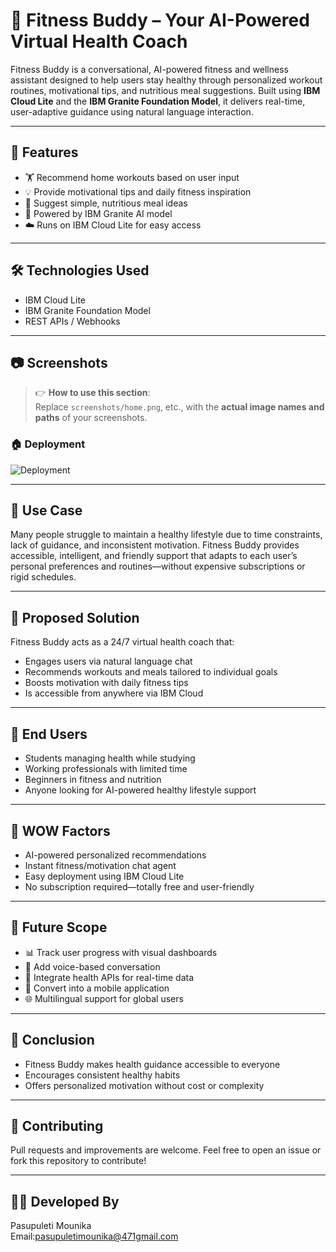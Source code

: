 # 🤖 Fitness Buddy – Your AI-Powered Virtual Health Coach

Fitness Buddy is a conversational, AI-powered fitness and wellness assistant designed to help users stay healthy through personalized workout routines, motivational tips, and nutritious meal suggestions. Built using **IBM Cloud Lite** and the **IBM Granite Foundation Model**, it delivers real-time, user-adaptive guidance using natural language interaction.

---

## 🚀 Features

- 🏋️ Recommend home workouts based on user input
- 💡 Provide motivational tips and daily fitness inspiration
- 🥗 Suggest simple, nutritious meal ideas
- 🧠 Powered by IBM Granite AI model
- ☁️ Runs on IBM Cloud Lite for easy access

---

## 🛠️ Technologies Used

- IBM Cloud Lite  
- IBM Granite Foundation Model  
- REST APIs / Webhooks  

---

## 📷 Screenshots

> 👉 **How to use this section**:  
> Replace `screenshots/home.png`, etc., with the **actual image names and paths** of your screenshots.

### 🏠 Deployment
![Deployment](image.png)





---

## 📌 Use Case

Many people struggle to maintain a healthy lifestyle due to time constraints, lack of guidance, and inconsistent motivation. Fitness Buddy provides accessible, intelligent, and friendly support that adapts to each user’s personal preferences and routines—without expensive subscriptions or rigid schedules.

---

## 🎯 Proposed Solution

Fitness Buddy acts as a 24/7 virtual health coach that:
- Engages users via natural language chat
- Recommends workouts and meals tailored to individual goals
- Boosts motivation with daily fitness tips
- Is accessible from anywhere via IBM Cloud

---

## 👤 End Users

- Students managing health while studying
- Working professionals with limited time
- Beginners in fitness and nutrition
- Anyone looking for AI-powered healthy lifestyle support

---

## 🎇 WOW Factors

- AI-powered personalized recommendations
- Instant fitness/motivation chat agent
- Easy deployment using IBM Cloud Lite
- No subscription required—totally free and user-friendly

---

## 🔮 Future Scope

- 📊 Track user progress with visual dashboards  
- 🎤 Add voice-based conversation  
- 🧪 Integrate health APIs for real-time data  
- 📱 Convert into a mobile application  
- 🌐 Multilingual support for global users  

---

## 📌 Conclusion

- Fitness Buddy makes health guidance accessible to everyone  
- Encourages consistent healthy habits  
- Offers personalized motivation without cost or complexity  

---

## 🤝 Contributing

Pull requests and improvements are welcome. Feel free to open an issue or fork this repository to contribute!

---

## 👨‍💻 Developed By

Pasupuleti Mounika  
Email:pasupuletimounika@471gmail.com  



